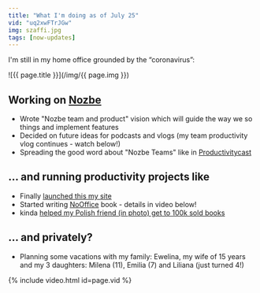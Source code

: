 ```yaml
---
title: "What I'm doing as of July 25"
vid: "uq2xwFTrJGw"
img: szaffi.jpg
tags: [now-updates]
---
```


I'm still in my home office grounded by the “coronavirus”:

<!--More-->

![{{ page.title }}](/img/{{ page.img }})

## Working on [Nozbe][n]

* Wrote "Nozbe team and product" vision which will guide the way we so things and implement features
* Decided on future ideas for podcasts and vlogs (my team productivity vlog continues - watch below!)
* Spreading the good word about "Nozbe Teams" like in [Productivitycast](/productivitycast)

## … and running productivity projects like

* Finally [launched this my site](/new)
* Started writing [NoOffice](https://NoOffice.org) book - details in video below!
* kinda [helped my Polish friend (in photo) get to 100k sold books](/pl/szaffi)

## … and privately?

* Planning some vacations with my family: Ewelina, my wife of 15 years and my 3 daughters: Milena (11), Emilia (7) and Liliana (just turned 4!)

{% include video.html id=page.vid %}

[n]: https://michael.gratis/nozbe